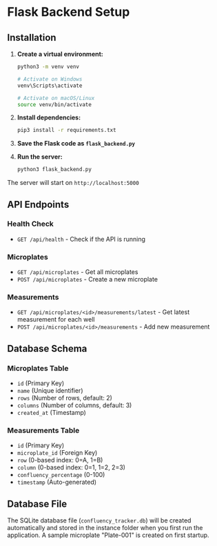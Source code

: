 # Flask Backend Setup

## Installation

1. **Create a virtual environment:**
   ```bash
   python3 -m venv venv
   
   # Activate on Windows
   venv\Scripts\activate
   
   # Activate on macOS/Linux
   source venv/bin/activate
   ```

2. **Install dependencies:**
   ```bash
   pip3 install -r requirements.txt
   ```

3. **Save the Flask code as `flask_backend.py`**

4. **Run the server:**
   ```bash
   python3 flask_backend.py
   ```

The server will start on `http://localhost:5000`

## API Endpoints

### Health Check
- `GET /api/health` - Check if the API is running

### Microplates
- `GET /api/microplates` - Get all microplates
- `POST /api/microplates` - Create a new microplate

### Measurements
- `GET /api/microplates/<id>/measurements/latest` - Get latest measurement for each well
- `POST /api/microplates/<id>/measurements` - Add new measurement

## Database Schema

### Microplates Table
- `id` (Primary Key)
- `name` (Unique identifier)
- `rows` (Number of rows, default: 2)
- `columns` (Number of columns, default: 3)
- `created_at` (Timestamp)

### Measurements Table
- `id` (Primary Key)
- `microplate_id` (Foreign Key)
- `row` (0-based index: 0=A, 1=B)
- `column` (0-based index: 0=1, 1=2, 2=3)
- `confluency_percentage` (0-100)
- `timestamp` (Auto-generated)

## Database File

The SQLite database file (`confluency_tracker.db`) will be created automatically and stored in the instance folder when you first run the application. A sample microplate "Plate-001" is created on first startup.
